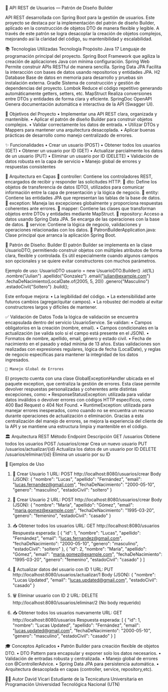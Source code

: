 👤 API REST de Usuarios — Patrón de Diseño Builder

API REST desarrollada con Spring Boot para la gestión de usuarios. Este proyecto se destaca por la implementación del patrón de diseño Builder, aplicado en la construcción de objetos DTO de manera flexible y legible. A través de este patrón se logra desacoplar la creación de objetos complejos, mejorando así la claridad del código, su mantenibilidad y escalabilidad.

📚 Tecnologías Utilizadas
Tecnología	    Propósito
Java 17	        Lenguaje de programación principal del proyecto.
Spring Boot	    Framework que agiliza la creación de aplicaciones Java con mínima configuración.
Spring Web	    Permite construir APIs RESTful de manera sencilla.
Spring Data JPA	Facilita la interacción con bases de datos usando repositorios y entidades JPA.
H2 Database	    Base de datos en memoria para desarrollo y pruebas sin instalación externa.
Gradle	        Sistema de construcción y gestión de dependencias del proyecto.
Lombok	        Reduce el código repetitivo generando automáticamente getters, setters, etc.
MapStruct	      Realiza conversiones entre DTOs y entidades de forma clara y eficiente.
SpringDoc OpenAPI	Genera documentación automática e interactiva de la API (Swagger UI).

🎯 Objetivos del Proyecto
    • Implementar una API REST clara, organizada y mantenible.
    • Aplicar el patrón de diseño Builder para construir objetos complejos.
    • Validar correctamente los datos de entrada.
    • Utilizar DTOs y Mappers para mantener una arquitectura desacoplada.
    • Aplicar buenas prácticas de desarrollo como manejo centralizado de errores.

✨ Funcionalidades
    • Crear un usuario (POST)
    • Obtener todos los usuarios (GET)
    • Obtener un usuario por ID (GET)
    • Actualizar parcialmente los datos de un usuario (PUT)
    • Eliminar un usuario por ID (DELETE)
    • Validación de datos robusta en la capa de servicio
    • Manejo global de errores y respuestas consistentes

📁 Arquitectura en Capas
 controller: Contiene los controladores REST, encargados de recibir y responder las solicitudes HTTP.
 dto: Define los objetos de transferencia de datos (DTO), utilizados para comunicar información entre la capa de presentación y la lógica de negocio.
 entity: Contiene las entidades JPA que representan las tablas de la base de datos.
 exception: Maneja las excepciones globalmente y proporciona respuestas coherentes ante errores.
 mapper: Contiene las clases que transforman objetos entre DTOs y entidades mediante MapStruct.
 repository: Acceso a datos usando Spring Data JPA. Se encarga de las operaciones con la base de datos.
 service: Contiene la lógica de negocio, validaciones y operaciones relacionadas con los datos.
 PatronBuilderApplication.java: Clase principal que arranca la aplicación Spring Boot.



🧱 Patrón de Diseño: Builder
El patrón Builder se implementa en la clase UsuarioDTO, permitiendo construir objetos con múltiples atributos de forma clara, flexible y controlada. 
Es útil especialmente cuando algunos campos son opcionales y se quiere evitar constructores con muchos parámetros.




Ejemplo de uso:
UsuarioDTO usuario = new UsuarioDTO.Builder()
    .id(1L)
    .nombre("Julian")
    .apellido("Gonzalez")
    .email("julian@example.com")
    .fechaDeNacimiento(LocalDate.of(2005, 5, 20))
    .genero("Masculino")
    .estadoCivil("Soltero")
    .build();

    
Este enfoque mejora:
    • La legibilidad del código.
    • La extensibilidad ante futuros cambios (agregar/quitar campos).
    • La robustez del modelo al evitar constructores largos y difíciles de mantener.


  
✅ Validación de Datos
Toda la lógica de validación se encuentra encapsulada dentro del servicio UsuarioService.
Se validan:
    • Campos obligatorios en la creación (nombre, email).
    • Campos condicionales en la actualización (se valida solo si el campo está presente en el JSON).
    • Formatos de nombre, apellido, email, género y estado civil.
    • Fecha de nacimiento en el pasado y edad mínima de 13 años.
Estas validaciones son realizadas con expresiones regulares, lógica de fecha (LocalDate), y reglas de negocio específicas para mantener la integridad de los datos ingresados.



    🧠 Manejo Global de Errores
El proyecto cuenta con una clase GlobalExceptionHandler ubicada en el paquete exception, que centraliza la gestión de errores. Esta clase permite devolver respuestas personalizadas y coherentes ante distintas excepciones, como:
    • ResponseStatusException: utilizada para validar datos inválidos o devolver errores con códigos HTTP específicos, como 400 Bad Request o 404 Not Found.
    • RuntimeException: utilizada para manejar errores inesperados, como cuando no se encuentra un recurso durante operaciones de actualización o eliminación.
Gracias a esta centralización del manejo de errores, se mejora la experiencia del cliente de la API y se mantiene una estructura limpia y mantenible en el código.


🏛️ Arquitectura REST
Método	Endpoint	                Descripción
GET	    /usuarios	                Obtiene todos los usuarios
POST	 /usuarios/crear	          Crea un nuevo usuario
PUT	   /usuarios/actualizar/{id}	Actualiza los datos de un usuario por ID
DELETE	/usuarios/eliminar/{id}	  Elimina un usuario por su ID


📌 Ejemplos de Uso
1. 🚀 Crear Usuario 1
URL: POST http://localhost:8080/usuarios/crear
Body (JSON):
{
  "nombre": "Lucas",
  "apellido": "Fernández",
  "email": "lucas.fernandez@gmail.com",
  "fechaDeNacimiento": "2000-05-10",
  "genero": "masculino",
  "estadoCivil": "soltero"
}

2. 🚀 Crear Usuario 2
URL: POST http://localhost:8080/usuarios/crear
Body (JSON):
{
  "nombre": "María",
  "apellido": "Gómez",
  "email": "maria.gomez@example.com",
  "fechaDeNacimiento": "1995-03-20",
  "genero": "femenino",
  "estadoCivil": "casado"
}

3. 📥 Obtener todos los usuarios
URL: GET http://localhost:8080/usuarios
Respuesta esperada:
[
  {
    "id": 1,
    "nombre": "Lucas",
    "apellido": "Fernández",
    "email": "lucas.fernandez@gmail.com",
    "fechaDeNacimiento": "2000-05-10",
    "genero": "masculino",
    "estadoCivil": "soltero"
  },
  {
    "id": 2,
    "nombre": "María",
    "apellido": "Gómez",
    "email": "maria.gomez@example.com",
    "fechaDeNacimiento": "1995-03-20",
    "genero": "femenino",
    "estadoCivil": "casado"
  }
]

4. 🔁 Actualizar datos del usuario con ID 1
URL: PUT http://localhost:8080/usuarios/actualizar/1
Body (JSON):
{
  "nombre": "Lucas Updated",
  "email": "lucas.updated@gmail.com",
  "estadoCivil": "casado"
}

5.  🗑️ Eliminar usuario con ID 2
URL: DELETE http://localhost:8080/usuarios/eliminar/2
(No body requerido)

6. 📥 Obtener todos los usuarios nuevamente
URL: GET http://localhost:8080/usuarios
Respuesta esperada:
[
  {
    "id": 1,
    "nombre": "Lucas Updated",
    "apellido": "Fernández",
    "email": "lucas.updated@gmail.com",
    "fechaDeNacimiento": "2000-05-10",
    "genero": "masculino",
    "estadoCivil": "casado"
  }
]


🎓 Conceptos Aplicados
    • Patrón Builder para creación flexible de objetos DTO.
    • DTO Pattern para encapsular y exponer solo los datos necesarios.
    • Validación de entradas robusta y centralizada.
    • Manejo global de errores con @ControllerAdvice.
    • Spring Data JPA para persistencia automática.
    • Arquitectura desacoplada en capas (controller, service, repository,etc).



👨‍💻 Autor
David Vicari
Estudiante de la Tecnicatura Universitaria en Programación
Universidad Tecnológica Nacional (UTN)





